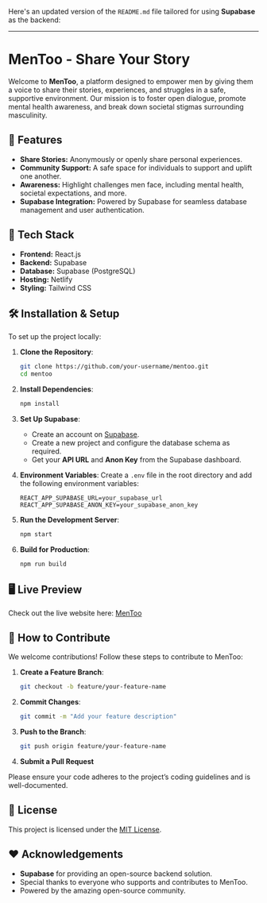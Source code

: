 Here's an updated version of the `README.md` file tailored for using **Supabase** as the backend:

---

# MenToo - Share Your Story

Welcome to **MenToo**, a platform designed to empower men by giving them a voice to share their stories, experiences, and struggles in a safe, supportive environment. Our mission is to foster open dialogue, promote mental health awareness, and break down societal stigmas surrounding masculinity.

## 🌟 Features

- **Share Stories:** Anonymously or openly share personal experiences.
- **Community Support:** A safe space for individuals to support and uplift one another.
- **Awareness:** Highlight challenges men face, including mental health, societal expectations, and more.
- **Supabase Integration:** Powered by Supabase for seamless database management and user authentication.

## 🚀 Tech Stack

- **Frontend:** React.js
- **Backend:** Supabase
- **Database:** Supabase (PostgreSQL)
- **Hosting:** Netlify
- **Styling:** Tailwind CSS

## 🛠️ Installation & Setup

To set up the project locally:

1. **Clone the Repository**:
   ```bash
   git clone https://github.com/your-username/mentoo.git
   cd mentoo
   ```

2. **Install Dependencies**:
   ```bash
   npm install
   ```

3. **Set Up Supabase**:
   - Create an account on [Supabase](https://supabase.com/).
   - Create a new project and configure the database schema as required.
   - Get your **API URL** and **Anon Key** from the Supabase dashboard.

4. **Environment Variables**:
   Create a `.env` file in the root directory and add the following environment variables:
   ```env
   REACT_APP_SUPABASE_URL=your_supabase_url
   REACT_APP_SUPABASE_ANON_KEY=your_supabase_anon_key
   ```

5. **Run the Development Server**:
   ```bash
   npm start
   ```

6. **Build for Production**:
   ```bash
   npm run build
   ```

## 🖥️ Live Preview

Check out the live website here: [MenToo](https://mentoo13.netlify.app/)

## 📌 How to Contribute

We welcome contributions! Follow these steps to contribute to MenToo:

1. **Create a Feature Branch**:
   ```bash
   git checkout -b feature/your-feature-name
   ```

2. **Commit Changes**:
   ```bash
   git commit -m "Add your feature description"
   ```

3. **Push to the Branch**:
   ```bash
   git push origin feature/your-feature-name
   ```

4. **Submit a Pull Request**

Please ensure your code adheres to the project’s coding guidelines and is well-documented.

## 📄 License

This project is licensed under the [MIT License](LICENSE).

## ❤️ Acknowledgements

- **Supabase** for providing an open-source backend solution.
- Special thanks to everyone who supports and contributes to MenToo.
- Powered by the amazing open-source community.

